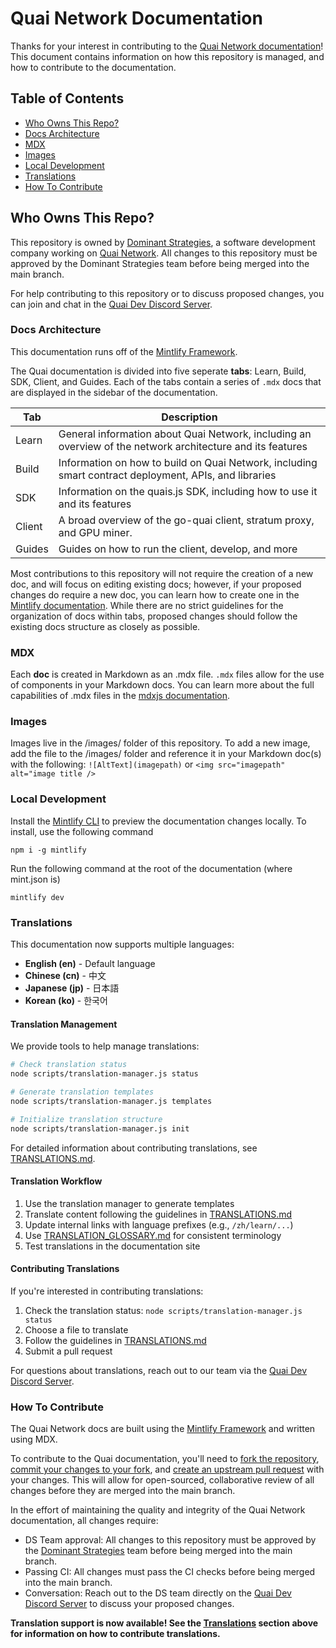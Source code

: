 # Quai Network Documentation

Thanks for your interest in contributing to the [Quai Network documentation](https://qu.ai/docs/)! This document contains information on how this repository is managed, and how to contribute to the documentation.

## Table of Contents

- [Who Owns This Repo?](#who-owns-this-repo)
- [Docs Architecture](#docs-architecture)
- [MDX](#mdx)
- [Images](#images)
- [Local Development](#local-development)
- [Translations](#translations)
- [How To Contribute](#how-to-contribute)

## Who Owns This Repo?

This repository is owned by [Dominant Strategies](https://dominantstrategies.io/), a software development company working on [Quai Network](https://qu.ai/). All changes to this repository must be approved by the Dominant Strategies team before being merged into the main branch.

For help contributing to this repository or to discuss proposed changes, you can join and chat in the [Quai Dev Discord Server](https://discord.gg/s8y8asPwNC).

### Docs Architecture

This documentation runs off of the [Mintlify Framework](https://mintlify.com/).

The Quai documentation is divided into five seperate **tabs**: Learn, Build, SDK, Client, and Guides. Each of the tabs contain a series of `.mdx` docs that are displayed in the sidebar of the documentation.

| Tab    | Description                                                                                                |
| ------ | ---------------------------------------------------------------------------------------------------------- |
| Learn  | General information about Quai Network, including an overview of the network architecture and its features |
| Build  | Information on how to build on Quai Network, including smart contract deployment, APIs, and libraries      |
| SDK    | Information on the quais.js SDK, including how to use it and its features                                  |
| Client | A broad overview of the go-quai client, stratum proxy, and GPU miner.                                      |
| Guides | Guides on how to run the client, develop, and more                                                         |

Most contributions to this repository will not require the creation of a new doc, and will focus on editing existing docs; however, if your proposed changes do require a new doc, you can learn how to create one in the [Mintlify documentation](https://mintlify.com/docs/development). While there are no strict guidelines for the organization of docs within tabs, proposed changes should follow the existing docs structure as closely as possible.

### MDX

Each **doc** is created in Markdown as an .mdx file. `.mdx` files allow for the use of components in your Markdown docs. You can learn more about the full capabilities of .mdx files in the [mdxjs documentation](https://mdxjs.com/docs/).

### Images

Images live in the /images/ folder of this repository. To add a new image, add the file to the /images/ folder and reference it in your Markdown doc(s) with the following: `![AltText](imagepath)` or `<img src="imagepath" alt="image title />`

### Local Development

Install the [Mintlify CLI](https://www.npmjs.com/package/mintlify) to preview the documentation changes locally. To install, use the following command

```
npm i -g mintlify
```

Run the following command at the root of the documentation (where mint.json is)

```
mintlify dev
```

### Translations

This documentation now supports multiple languages:

- **English (en)** - Default language
- **Chinese (cn)** - 中文
- **Japanese (jp)** - 日本語
- **Korean (ko)** - 한국어

#### Translation Management

We provide tools to help manage translations:

```bash
# Check translation status
node scripts/translation-manager.js status

# Generate translation templates
node scripts/translation-manager.js templates

# Initialize translation structure
node scripts/translation-manager.js init
```

For detailed information about contributing translations, see [TRANSLATIONS.md](./TRANSLATIONS.md).

#### Translation Workflow

1. Use the translation manager to generate templates
2. Translate content following the guidelines in [TRANSLATIONS.md](./TRANSLATIONS.md)
3. Update internal links with language prefixes (e.g., `/zh/learn/...`)
4. Use [TRANSLATION_GLOSSARY.md](./TRANSLATION_GLOSSARY.md) for consistent terminology
5. Test translations in the documentation site

#### Contributing Translations

If you're interested in contributing translations:

1. Check the translation status: `node scripts/translation-manager.js status`
2. Choose a file to translate
3. Follow the guidelines in [TRANSLATIONS.md](./TRANSLATIONS.md)
4. Submit a pull request

For questions about translations, reach out to our team via the [Quai Dev Discord Server](https://discord.gg/s8y8asPwNC).

### How To Contribute

The Quai Network docs are built using the [Mintlify Framework](https://mintlify.com/) and written using MDX.

To contribute to the Quai documentation, you'll need to [fork the repository](https://docs.github.com/en/get-started/quickstart/fork-a-repo), [commit your changes to your fork](https://docs.github.com/en/get-started/using-git/pushing-commits-to-a-remote-repository), and [create an upstream pull request](https://docs.github.com/en/pull-requests/collaborating-with-pull-requests/proposing-changes-to-your-work-with-pull-requests/creating-a-pull-request-from-a-fork) with your changes. This will allow for open-sourced, collaborative review of all changes before they are merged into the main branch.

In the effort of maintaining the quality and integrity of the Quai Network documentation, all changes require:

- DS Team approval: All changes to this repository must be approved by the [Dominant Strategies](https://dominantstrategies.io) team before being merged into the main branch.
- Passing CI: All changes must pass the CI checks before being merged into the main branch.
- Conversation: Reach out to the DS team directly on the [Quai Dev Discord Server](https://discord.gg/s8y8asPwNC) to discuss your proposed changes.

**Translation support is now available! See the [Translations](#translations) section above for information on how to contribute translations.**
```
